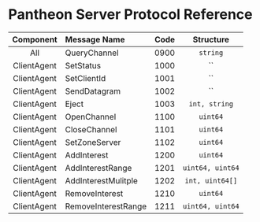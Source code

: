 # Pantheon Server Protocol Reference
| Component | Message Name | Code | Structure |
|:---------:|:-------------|-----:|:---------:|
|All        | QueryChannel |0900   |`string`   |
|ClientAgent| SetStatus    |1000  |``|
|ClientAgent|SetClientId   |1001  |``|
|ClientAgent|SendDatagram  |1002  |``|
|ClientAgent|Eject         |1003  |`int, string`|
|ClientAgent|OpenChannel   |1100  |`uint64`|
|ClientAgent|CloseChannel  |1101  |`uint64`|
|ClientAgent|SetZoneServer |1102  |`uint64`|
|ClientAgent|AddInterest   |1200  |`uint64`|
|ClientAgent|AddInterestRange       |1201| `uint64, uint64`|
|ClientAgent|AddInterestMulitple    |1202| `int, uint64[]`|
|ClientAgent|RemoveInterest         |1210| `uint64`|
|ClientAgent|RemoveInterestRange    |1211| `uint64, uint64`|

